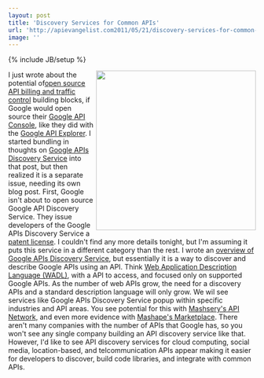 ```yaml
---
layout: post
title: 'Discovery Services for Common APIs'
url: 'http://apievangelist.com2011/05/21/discovery-services-for-common-apis/'
image: ''
---
```

{% include JB/setup %}
<img src="http://kinlane-productions.s3.amazonaws.com/google/Google-APIs-Discovery-Service.png"  width="325" align="right" />I just wrote about the potential of<a title="open source billing and traffic control" href="http://blog.apievangelist.com/2011/05/21/open-source-api-billing-and-traffic-control/">open source API billing and traffic control</a> building blocks, if Google would open source their <a title="API Console" href="http://blog.apievangelist.com/2011/05/21/google-apis-console/">Google API Console</a>, like they did with the <a title="Google API Explorer" href="http://blog.apievangelist.com/2011/05/21/google-apis-explorer/">Google API Explorer</a>.
I started bundling in thoughts on <a title="Google APIs Discovery Service" href="http://code.google.com/apis/discovery/index.html">Google APIs Discovery Service</a> into that post, but then realized it is a separate issue, needing its own blog post.
First, Google isn't about to open source Google API Discovery Service. They issue developers of the Google APIs Discovery Service a <a title="patent license" href="http://code.google.com/apis/discovery/patent-license.html">patent license</a>. I couldn't find any more details tonight, but I'm assuming it puts this service in a different category than the rest.
I wrote an <a title="overview of the Google APIs Discovery Service" href="http://blog.apievangelist.com/2011/05/21/google-apis-discovery-service/">overview of Google APIs Discovery Service</a>, but essentially it is a way to discover and describe Google APIs using an API. Think <a title="Web Application Discovery Language (WADL)" href="http://en.wikipedia.org/wiki/Web_Application_Description_Language">Web Application Description Language (WADL)</a>, with a API to access, and focused only on supported Google APIs.
As the number of web APIs grow, the need for a discovery APIs and a standard description language will only grow. We wil see services like Google APIs Discovery Service popup within specific industries and API areas.
You see potential for this with <a title="Mashery's API Netowrk" href="http://developer.mashery.com/apis">Mashsery's API Network,</a> and even more evidence with <a title="Mashape's Marketplace" href="http://www.mashape.com/index">Mashape's Marketplace</a>.
There aren't many companies with the number of APIs that Google has, so you won't see any single company building an API discovery service like that.
However, I'd like to see API discovery services for cloud computing, social media, location-based, and telcommunication APIs appear making it easier for developers to discover, build code libraries, and integrate with common APIs.
